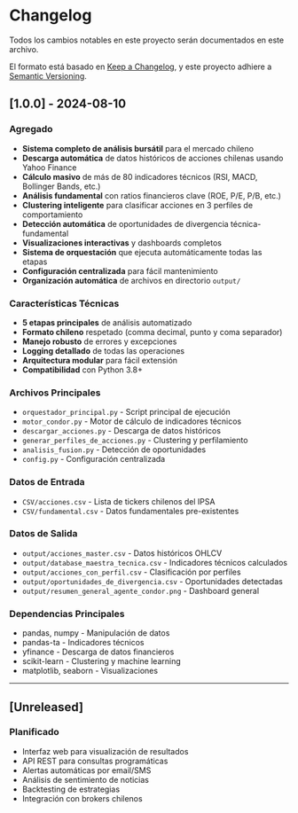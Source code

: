 # Changelog

Todos los cambios notables en este proyecto serán documentados en este archivo.

El formato está basado en [Keep a Changelog](https://keepachangelog.com/en/1.0.0/),
y este proyecto adhiere a [Semantic Versioning](https://semver.org/spec/v2.0.0.html).

## [1.0.0] - 2024-08-10

### Agregado
- **Sistema completo de análisis bursátil** para el mercado chileno
- **Descarga automática** de datos históricos de acciones chilenas usando Yahoo Finance
- **Cálculo masivo** de más de 80 indicadores técnicos (RSI, MACD, Bollinger Bands, etc.)
- **Análisis fundamental** con ratios financieros clave (ROE, P/E, P/B, etc.)
- **Clustering inteligente** para clasificar acciones en 3 perfiles de comportamiento
- **Detección automática** de oportunidades de divergencia técnica-fundamental
- **Visualizaciones interactivas** y dashboards completos
- **Sistema de orquestación** que ejecuta automáticamente todas las etapas
- **Configuración centralizada** para fácil mantenimiento
- **Organización automática** de archivos en directorio `output/`

### Características Técnicas
- **5 etapas principales** de análisis automatizado
- **Formato chileno** respetado (comma decimal, punto y coma separador)
- **Manejo robusto** de errores y excepciones
- **Logging detallado** de todas las operaciones
- **Arquitectura modular** para fácil extensión
- **Compatibilidad** con Python 3.8+

### Archivos Principales
- `orquestador_principal.py` - Script principal de ejecución
- `motor_condor.py` - Motor de cálculo de indicadores técnicos
- `descargar_acciones.py` - Descarga de datos históricos
- `generar_perfiles_de_acciones.py` - Clustering y perfilamiento
- `analisis_fusion.py` - Detección de oportunidades
- `config.py` - Configuración centralizada

### Datos de Entrada
- `CSV/acciones.csv` - Lista de tickers chilenos del IPSA
- `CSV/fundamental.csv` - Datos fundamentales pre-existentes

### Datos de Salida
- `output/acciones_master.csv` - Datos históricos OHLCV
- `output/database_maestra_tecnica.csv` - Indicadores técnicos calculados
- `output/acciones_con_perfil.csv` - Clasificación por perfiles
- `output/oportunidades_de_divergencia.csv` - Oportunidades detectadas
- `output/resumen_general_agente_condor.png` - Dashboard general

### Dependencias Principales
- pandas, numpy - Manipulación de datos
- pandas-ta - Indicadores técnicos
- yfinance - Descarga de datos financieros
- scikit-learn - Clustering y machine learning
- matplotlib, seaborn - Visualizaciones

---

## [Unreleased]

### Planificado
- Interfaz web para visualización de resultados
- API REST para consultas programáticas
- Alertas automáticas por email/SMS
- Análisis de sentimiento de noticias
- Backtesting de estrategias
- Integración con brokers chilenos
